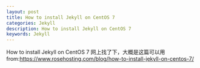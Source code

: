 ```yaml
---
layout: post
title: How to install Jekyll on CentOS 7
categories: Jekyll
description: How to install Jekyll on CentOS 7
keywords: Jekyll
---
```


How to install Jekyll on CentOS 7
网上找了下，大概是这篇可以用
from:https://www.rosehosting.com/blog/how-to-install-jekyll-on-centos-7/

